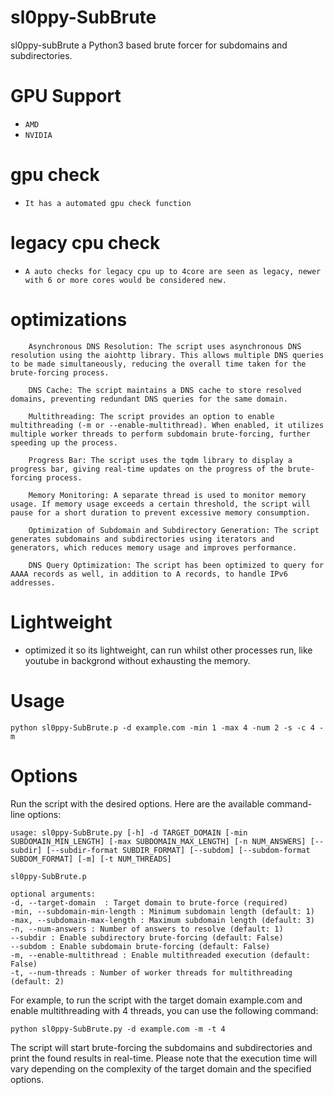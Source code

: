# sl0ppy-SubBrute
sl0ppy-subBrute a Python3 based brute forcer for subdomains and subdirectories. 

# GPU Support
* `AMD`
* `NVIDIA`

# gpu check
* `It has a automated gpu check function`
 
# legacy cpu check
* `A auto checks for legacy cpu up to 4core are seen as legacy, newer with 6 or more cores would be considered new.`

# optimizations
```
    Asynchronous DNS Resolution: The script uses asynchronous DNS resolution using the aiohttp library. This allows multiple DNS queries to be made simultaneously, reducing the overall time taken for the brute-forcing process.

    DNS Cache: The script maintains a DNS cache to store resolved domains, preventing redundant DNS queries for the same domain.

    Multithreading: The script provides an option to enable multithreading (-m or --enable-multithread). When enabled, it utilizes multiple worker threads to perform subdomain brute-forcing, further speeding up the process.

    Progress Bar: The script uses the tqdm library to display a progress bar, giving real-time updates on the progress of the brute-forcing process.

    Memory Monitoring: A separate thread is used to monitor memory usage. If memory usage exceeds a certain threshold, the script will pause for a short duration to prevent excessive memory consumption.

    Optimization of Subdomain and Subdirectory Generation: The script generates subdomains and subdirectories using iterators and generators, which reduces memory usage and improves performance.

    DNS Query Optimization: The script has been optimized to query for AAAA records as well, in addition to A records, to handle IPv6 addresses.
```  
# Lightweight 
* optimized it so its lightweight, can run whilst other processes run, like youtube in backgrond without exhausting the memory.

# Usage
`python sl0ppy-SubBrute.p -d example.com -min 1 -max 4 -num 2 -s -c 4 -m`

# Options
Run the script with the desired options. Here are the available command-line options:

```
usage: sl0ppy-SubBrute.py [-h] -d TARGET_DOMAIN [-min SUBDOMAIN_MIN_LENGTH] [-max SUBDOMAIN_MAX_LENGTH] [-n NUM_ANSWERS] [--subdir] [--subdir-format SUBDIR_FORMAT] [--subdom] [--subdom-format SUBDOM_FORMAT] [-m] [-t NUM_THREADS]

sl0ppy-SubBrute.p

optional arguments:
-d, --target-domain  : Target domain to brute-force (required)
-min, --subdomain-min-length : Minimum subdomain length (default: 1)
-max, --subdomain-max-length : Maximum subdomain length (default: 3)
-n, --num-answers : Number of answers to resolve (default: 1)
--subdir : Enable subdirectory brute-forcing (default: False)
--subdom : Enable subdomain brute-forcing (default: False)
-m, --enable-multithread : Enable multithreaded execution (default: False)
-t, --num-threads : Number of worker threads for multithreading (default: 2)
```

For example, to run the script with the target domain example.com and enable multithreading with 4 threads, you can use the following command:

`python sl0ppy-SubBrute.py -d example.com -m -t 4`

The script will start brute-forcing the subdomains and subdirectories and print the found results in real-time. Please note that the execution time will vary depending on the complexity of the target domain and the specified options.
